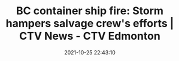 ---
"title": "BC container ship fire: Storm hampers salvage crew's efforts | CTV News - CTV Edmonton"
"date": "2021-10-25 22:43:10"
"feed_name": "GOOGLENEWSMINING"
"feed_website": "https://news.google.com/search?q=mining%2Bincident&hl=en-US&gl=US&ceid=US:en"
"feed_rss": "https://news.google.com/rss/search?q=mining%2Bincident&hl=en-US&gl=US&ceid=US:en"
"link": "https://vancouverisland.ctvnews.ca/coast-guard-says-crews-hope-to-board-burned-ship-off-victoria-1.5637437"
"source": "{'href': 'https://vancouverisland.ctvnews.ca', 'title': 'CTV Edmonton'}"
"file": "_posts/2021-1-1-885826e442f2e2fe2f2a43e1589dcb47be338353.md"
"accident": "1"
"drilling": "0"
"dead": "0"
"injured": "0"
"arrested": "0"
"place": "unknown place"
"where": "unknown site"
"causes": "unknown"
"place_uri": "unknown place"
---